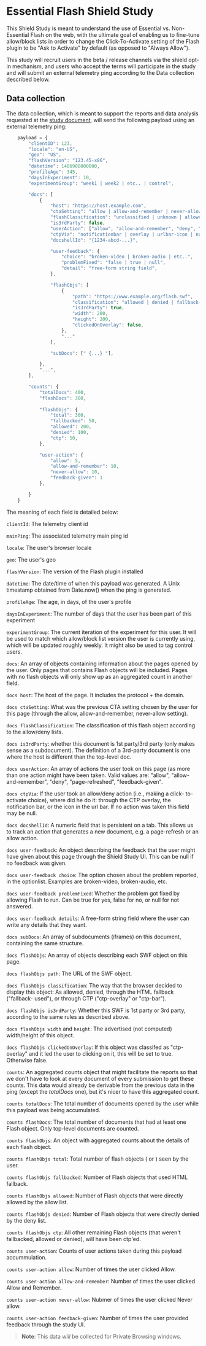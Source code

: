 # Essential Flash Shield Study

This Shield Study is meant to understand the use of Essential vs. Non-
Essential Flash on the web, with the ultimate goal of enabling us to fine-tune
allow/block lists in order to change the Click-To-Activate setting of the
Flash plugin to be "Ask to Activate" by default (as opposed to "Always
Allow").

This study will recruit users in the beta / release channels via the shield
opt-in mechanism, and users who accept the terms will participate in the study
and will submit an external telemetry ping according to the Data collection
described below.

## Data collection

The data collection, which is meant to support the reports and data analysis
requested at the [study document](https://docs.google.com/document/d/1sYp0DNioPA5iF3iw9LHGf1uN5B5AgdCu7jJxAh0MiqA/edit#heading=h.ki2euufqck3g), will send
the following payload using an external telemetry ping:

```js
    payload = {
        "clientID": 123,
        "locale": "en-US",
        "geo": "US",
        "flashVersion": "123.45-x86",
        "datetime": 1486908000000,
        "profileAge": 345,
        "daysInExperiment": 10,
        "experimentGroup": "week1 | week2 | etc.. | control",

        "docs": [
            {
                "host": "https://host.example.com",
                "ctaSetting": "allow | allow-and-remember | never-allow | default",
                "flashClassification": "unclassified | unknown | allowed | denied",
                "is3rdParty": false,
                "userAction": ["allow", "allow-and-remember", "deny", "page-refreshed", "feedback-given"],
                "ctpVia": "notificationbar | overlay | urlbar-icon | null",
                "docshellId": "{1234-abcd-...}",

                "user-feedback": {
                    "choice": "broken-video | broken-audio | etc..",
                    "problemFixed": "false | true | null",
                    "detail": "free-form string field",
                },

                "flashObjs": [
                    {
                        "path": "https://www.example.org/flash.swf",
                        "classification": "allowed | denied | fallback-used | ctp-overlay | ctp-bar",
                        "is3rdParty": true,
                        "width": 200,
                        "height": 200,
                        "clickedOnOverlay": false,
                    },
                    "..."
                ],

                "subDocs": [" {...} "],

            },
            "...",
        ],

        "counts": {
            "totalDocs": 400,
            "flashDocs": 300,
            
            "flashObjs": {
                "total": 300,
                "fallbacked": 50,
                "allowed": 200,
                "denied": 100,
                "ctp": 50,
            },

            "user-action": {
                "allow": 5,
                "allow-and-remember": 10,
                "never-allow": 10,
                "feedback-given": 1
            },

        }
    }
```


The meaning of each field is detailed below:

`clientId`: The telemetry client id

`mainPing`: The associated telemetry main ping id

`locale`: The user's browser locale

`geo`: The user's geo

`flashVersion`: The version of the Flash plugin installed

`datetime`: The date/time of when this payload was generated. A Unix
    timestamp obtained from Date.now() when the ping is generated.

`profileAge`: The age, in days, of the user's profile

`daysInExperiment`: The number of days that the user has been part of this
    experiment

`experimentGroup`: The current iteration of the experiment for this user. It
    will be used to match which allow/block list version the user is currently
    using, which will be updated roughly weekly. It might also be used to tag
    control users.

`docs`: An array of objects containing information about the pages opened by
    the user. Only pages that contains Flash objects will be included. Pages
    with no flash objects will only show up as an aggregated count in another
    field.

`docs host`: The host of the page. It includes the protocol + the domain.

`docs ctaSetting`: What was the previous CTA setting chosen by the user for
    this page (through the allow, allow-and-remember, never-allow setting).

`docs flashClassification`: The classification of this flash object
    according to the allow/deny lists.

`docs is3rdParty`: whether this document is 1st party/3rd party (only makes
    sense as a subdocument). The definition of a 3rd-party document is one
    where the host is different than the top-level doc.

`docs userAction`: An array of actions the user took on this page (as more
    than one action might have been taken. Valid values are: "allow", "allow-
    and-remember", "deny", "page-refreshed", "feedback-given".

`docs ctpVia`: If the user took an allow/deny action (i.e., making a click-
    to-activate choice), where did he do it: through the CTP overlay, the
    notification bar, or the icon in the url bar. If no action was taken this
    field may be null.

`docs docshellId`: A numeric field that is persistent on a tab. This allows
    us to track an action that generates a new document, e.g. a page-refresh
    or an allow action.

`docs user-feedback`: An object describing the feedback that the user might
    have given about this page through the Shield Study UI. This can be null
    if no feedback was given.

`docs user-feedback choice`: The option chosen about the problem reported,
    in the optionlist. Examples are broken-video, broken-audio, etc.

`docs user-feedback problemFixed`: Whether the problem got fixed by allowing
    Flash to run. Can be true for yes, false for no, or null for not answered.

`docs user-feedback details`: A free-form string field where the user can
    write any details that they want.

`docs subDocs`: An array of subdocuments (iframes) on this document,
    containing the same structure.

`docs flashObjs`: An array of objects describing each SWF object on this
    page.

`docs flashObjs path`: The URL of the SWF object.

`docs flashObjs classification`: The way that the browser decided to display
    this object: As allowed, denied, through the HTML fallback ("fallback-
    used"), or through CTP ("ctp-overlay" or "ctp-bar").

`docs flashObjs is3rdParty`: Whether this SWF is 1st party or 3rd party,
    according to the same rules as described above.

`docs flashObjs width` and `height`: The advertised (not computed)
    width/height of this object.

`docs flashObjs clickedOnOverlay`: If this object was classifed as "ctp-
    overlay" and it led the user to clicking on it, this will be set to true.
    Otherwise false.

`counts`: An aggregated counts object that might facilitate the reports so
    that we don't have to look at every document of every submission to get
    these counts. This data would already be derivable from the previous data
    in the ping (except the *totalDocs* one), but it's nicer to have this
    aggregated count.

`counts totalDocs`: The total number of documents opened by the user while
    this payload was being accumulated.

`counts flashDocs`: The total number of documents that had at least one
    Flash object. Only top-level documents are counted.

`counts flashObjs`: An object with aggregated counts about the details of
    each flash object.

`counts flashObjs total`: Total number of flash objects (<object> or
    <embed>) seen by the user.

`counts flashObjs fallbacked`: Number of Flash objects that used HTML
    fallback.

`counts flashObjs allowed`: Number of Flash objects that were directly
    allowed by the allow list.

`counts flashObjs denied`: Number of Flash objects that were directly denied
    by the deny list.

`counts flashObjs ctp`: All other remaining Flash objects (that weren't
    fallbacked, allowed or denied), will have been ctp'ed.

`counts user-action`: Counts of user actions taken during this payload
    accummulation.

`counts user-action allow`: Number of times the user clicked Allow.

`counts user-action allow-and-remember`: Number of times the user clicked
    Allow and Remember.

`counts user-action never-allow`: Nubmer of times the user clicked Never
    allow.

`counts user-action feedback-given`: Number of times the user provided
    feedback through the study UI.

> **Note**: This data _will_ be collected for Private Browsing windows.
